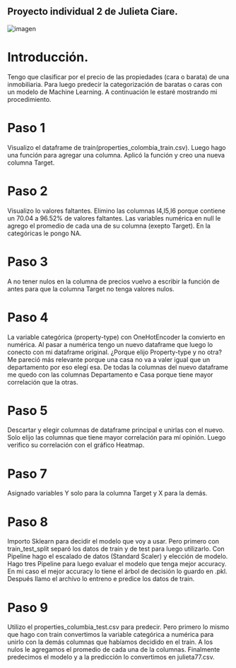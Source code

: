 
## Proyecto individual 2 de Julieta Ciare. 

![imagen](https://cdn.futura-sciences.com/buildsv6/images/wide1920/9/0/b/90b0048886_50162050_machine-learning1.jpg)

# Introducción.

 Tengo que clasificar por el precio de las propiedades (cara o barata) de una inmobiliaria. Para luego predecir la categorización de baratas o caras con un modelo de Machine Learning. A continuación le estaré mostrando mi procedimiento.

# Paso 1
Visualizo el dataframe de train(properties_colombia_train.csv). Luego hago una función para agregar una columna. Aplicó la función y creo una nueva columna Target. 

# Paso 2
Visualizo lo valores faltantes. Elimino las columnas l4,l5,l6 porque contiene un 70.04 a 96.52% de valores faltantes. Las variables numérica en null le agrego el promedio de cada una de su columna (exepto Target). En la categóricas le pongo NA.

# Paso 3
A no tener nulos en la columna de  precios vuelvo a escribir la función de antes para que la columna Target no tenga valores nulos.

# Paso 4
La variable categórica (property-type) con OneHotEncoder la convierto en numérica. Al pasar a numérica tengo un nuevo dataframe que luego lo conecto con mi dataframe original. ¿Porque elijo Property-type y no otra? Me pareció más relevante porque una casa no va a valer igual que un departamento por eso elegí esa. De todas la columnas del nuevo dataframe me quedo con las columnas Departamento e Casa porque tiene mayor correlación que la otras.

# Paso 5
Descartar y elegir columnas de dataframe principal e unirlas con el nuevo. Solo elijo las columnas que tiene mayor correlación para mí opinión. Luego verifico su correlación con el gráfico Heatmap.  

# Paso 7
Asignado variables Y solo para la columna Target y X para la demás.

# Paso 8
Importo Sklearn para decidir el modelo que voy a usar. Pero primero con train_test_split separó los datos de train y de test para luego utilizarlo. Con Pipeline hago el escalado de datos (Standard Scaler) y elección de modelo. Hago tres Pipeline para luego evaluar el modelo que tenga mejor accuracy. En mi caso el mejor accuracy lo tiene el árbol de decisión lo guardo en .pkl. Después llamo el archivo lo entreno e predice los datos de train.

# Paso 9
Utilizo el properties_columbia_test.csv para predecir. Pero primero lo mismo que hago con train convertimos la variable categórica a numérica para unirlo con la demás  columnas que habíamos decidido en el train. A los nulos le agregamos el promedio de cada una de la columnas. Finalmente predecimos el modelo y a la predicción lo convertimos en julieta77.csv.

